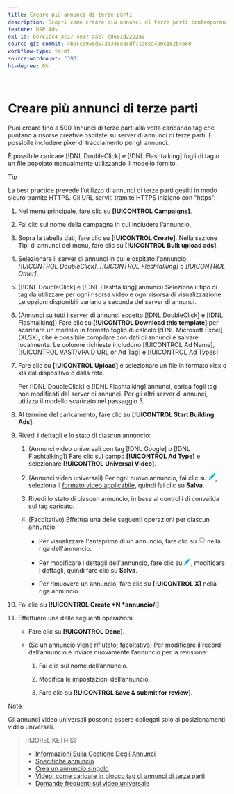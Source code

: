 ```yaml
---
title: Creare più annunci di terze parti
description: Scopri come creare più annunci di terze parti contemporaneamente.
feature: DSP Ads
exl-id: be7c1cc4-3c17-4e37-aae7-c8601d2222a0
source-git-commit: 4b9cc5956d573b346eacdf71a8ea490c162b4660
workflow-type: tm+mt
source-wordcount: '390'
ht-degree: 0%

---
```


# Creare più annunci di terze parti

Puoi creare fino a 500 annunci di terze parti alla volta caricando tag che puntano a risorse creative ospitate su server di annunci di terze parti. È possibile includere pixel di tracciamento per gli annunci.<!-- The bulksheet template for other ad servers says you can include 200. Which is it: 200 or 500? -->

È possibile caricare [!DNL DoubleClick] e [!DNL Flashtalking] fogli di tag o un file popolato manualmente utilizzando il modello fornito.

>[!TIP]
>
> La best practice prevede l’utilizzo di annunci di terze parti gestiti in modo sicuro tramite HTTPS. Gli URL serviti tramite HTTPS iniziano con &quot;https&quot;.

1. Nel menu principale, fare clic su **[!UICONTROL Campaigns]**.

1. Fai clic sul nome della campagna in cui includere l’annuncio.

1. Sopra la tabella dati, fare clic su **[!UICONTROL Create]**. Nella sezione Tipi di annunci del menu, fare clic su **[!UICONTROL Bulk upload ads]**.

1. Selezionare il server di annunci in cui è ospitato l&#39;annuncio: *[!UICONTROL DoubleClick]*, *[!UICONTROL Flashtalking]* o *[!UICONTROL Other]*.

1. ([!DNL DoubleClick] e [!DNL Flashtalking] annunci) Seleziona il tipo di tag da utilizzare per ogni risorsa video e ogni risorsa di visualizzazione. Le opzioni disponibili variano a seconda del server di annunci.

1. (Annunci su tutti i server di annunci eccetto [!DNL DoubleClick] e [!DNL Flashtalking]) Fare clic su **[!UICONTROL Download this template]** per scaricare un modello in formato foglio di calcolo [!DNL Microsoft Excel] (XLSX), che è possibile compilare con dati di annunci e salvare localmente. Le colonne richieste includono [!UICONTROL Ad Name], [!UICONTROL VAST/VPAID URL or Ad Tag] e [!UICONTROL Ad Types].

1. Fare clic su **[!UICONTROL Upload]** e selezionare un file in formato xlsx o xls dal dispositivo o dalla rete.

   Per [!DNL DoubleClick] e [!DNL Flashtalking] annunci, carica fogli tag non modificati dal server di annunci. Per gli altri server di annunci, utilizza il modello scaricato nel passaggio 3.

1. Al termine del caricamento, fare clic su **[!UICONTROL Start Building Ads]**.

1. Rivedi i dettagli e lo stato di ciascun annuncio:

   1. (Annunci video universali con tag [!DNL Google] o [!DNL Flashtalking]) Fare clic sul campo **[!UICONTROL Ad Type]** e selezionare **[!UICONTROL Universal Video]**.

   1. (Annunci video universali) Per ogni nuovo annuncio, fai clic su ![modifica](/help/dsp/assets/edit.png), seleziona il [formato video applicabile](/help/dsp/campaign-management/ads/ad-settings-universal-video.md), quindi fai clic su **Salva**.

   1. Rivedi lo stato di ciascun annuncio, in base ai controlli di convalida sul tag caricato.

   1. (Facoltativo) Effettua una delle seguenti operazioni per ciascun annuncio:

      * Per visualizzare l&#39;anteprima di un annuncio, fare clic su ![riproduci](/help/dsp/assets/play.png) nella riga dell&#39;annuncio.

      * Per modificare i dettagli dell&#39;annuncio, fare clic su ![modifica](/help/dsp/assets/edit.png), modificare i dettagli, quindi fare clic su **Salva**.

      * Per rimuovere un annuncio, fare clic su **[!UICONTROL X]** nella riga annuncio.

1. Fai clic su **[!UICONTROL Create *N *annuncio/i]**.

1. Effettuare una delle seguenti operazioni:

   * Fare clic su **[!UICONTROL Done]**.

   * (Se un annuncio viene rifiutato; facoltativo) Per modificare il record dell’annuncio e inviare nuovamente l’annuncio per la revisione:

      1. Fai clic sul nome dell’annuncio.

      1. Modifica le impostazioni dell’annuncio.

      1. Fare clic su **[!UICONTROL Save & submit for review]**.

>[!NOTE]
>
>Gli annunci video universali possono essere collegati solo ai posizionamenti video universali.

>[!MORELIKETHIS]
>
>* [Informazioni Sulla Gestione Degli Annunci](ad-about.md)
>* [Specifiche annuncio](ad-specs.md)
>* [Crea un annuncio singolo](ad-create.md)
>* [Video: come caricare in blocco tag di annunci di terze parti](https://experienceleague.adobe.com/docs/advertising-learn/tutorials/dsp/bulk-upload-third-party-ad-tags.html?lang=it)
>* [Domande frequenti sul video universale](/help/dsp/campaign-management/faq-universal-video.md)
